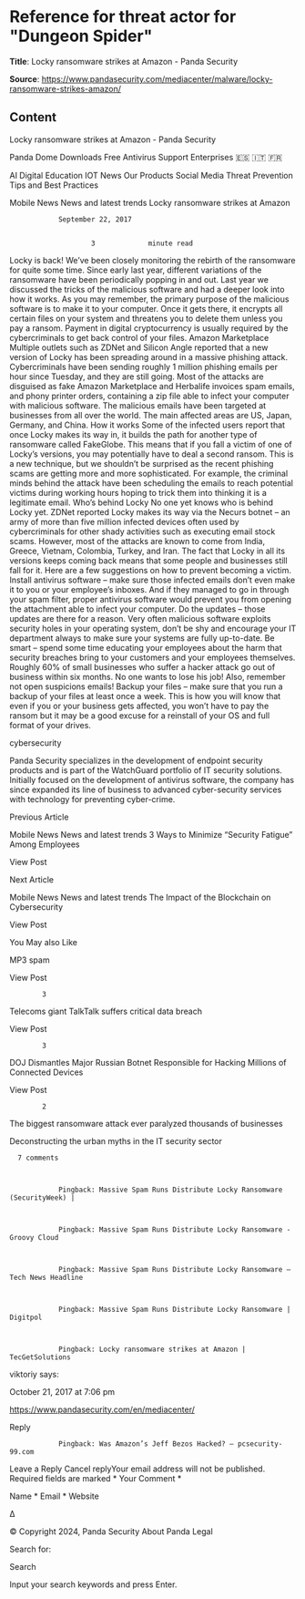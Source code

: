 # Reference for threat actor for "Dungeon Spider"

**Title**: Locky ransomware strikes at Amazon - Panda Security

**Source**: https://www.pandasecurity.com/mediacenter/malware/locky-ransomware-strikes-amazon/

## Content











Locky ransomware strikes at Amazon - Panda Security





















































 






















Panda Dome
Downloads
Free Antivirus
Support
Enterprises
🇪🇸
🇮🇹
🇫🇷




















































AI
Digital Education
IOT
News
Our Products
Social Media
Threat Prevention
Tips and Best Practices












Mobile News
News and latest trends Locky ransomware strikes at Amazon
 

                September 22, 2017            


                        3             minute read 
 





































Locky is back!
We’ve been closely monitoring the rebirth of the ransomware for quite some time. Since early last year, different variations of the ransomware have been periodically popping in and out. Last year we discussed the tricks of the malicious software and had a deeper look into how it works. As you may remember, the primary purpose of the malicious software is to make it to your computer. Once it gets there, it encrypts all certain files on your system and threatens you to delete them unless you pay a ransom. Payment in digital cryptocurrency is usually required by the cybercriminals to get back control of your files.
Amazon Marketplace
Multiple outlets such as ZDNet and Silicon Angle reported that a new version of Locky has been spreading around in a massive phishing attack. Cybercriminals have been sending roughly 1 million phishing emails per hour since Tuesday, and they are still going. Most of the attacks are disguised as fake Amazon Marketplace and Herbalife invoices spam emails, and phony printer orders, containing a zip file able to infect your computer with malicious software. The malicious emails have been targeted at businesses from all over the world. The main affected areas are US, Japan, Germany, and China.
How it works
Some of the infected users report that once Locky makes its way in, it builds the path for another type of ransomware called FakeGlobe. This means that if you fall a victim of one of Locky’s versions, you may potentially have to deal a second ransom. This is a new technique, but we shouldn’t be surprised as the recent phishing scams are getting more and more sophisticated. For example, the criminal minds behind the attack have been scheduling the emails to reach potential victims during working hours hoping to trick them into thinking it is a legitimate email.
Who’s behind Locky
No one yet knows who is behind Locky yet. ZDNet reported Locky makes its way via the Necurs botnet – an army of more than five million infected devices often used by cybercriminals for other shady activities such as executing email stock scams. However, most of the attacks are known to come from India, Greece, Vietnam, Colombia, Turkey, and Iran.
The fact that Locky in all its versions keeps coming back means that some people and businesses still fall for it.
Here are a few suggestions on how to prevent becoming a victim.
Install antivirus software – make sure those infected emails don’t even make it to you or your employee’s inboxes. And if they managed to go in through your spam filter, proper antivirus software would prevent you from opening the attachment able to infect your computer.
Do the updates – those updates are there for a reason. Very often malicious software exploits security holes in your operating system, don’t be shy and encourage your IT department always to make sure your systems are fully up-to-date.
Be smart – spend some time educating your employees about the harm that security breaches bring to your customers and your employees themselves. Roughly 60% of small businesses who suffer a hacker attack go out of business within six months. No one wants to lose his job! Also, remember not open suspicions emails!
Backup your files – make sure that you run a backup of your files at least once a week. This is how you will know that even if you or your business gets affected, you won’t have to pay the ransom but it may be a good excuse for a reinstall of your OS and full format of your drives.



cybersecurity

 
Panda Security specializes in the development of endpoint security products and is part of the WatchGuard portfolio of IT security solutions. Initially focused on the development of antivirus software, the company has since expanded its line of business to advanced cyber-security services with technology for preventing cyber-crime.




Previous Article





Mobile News
News and latest trends 3 Ways to Minimize “Security Fatigue” Among Employees


View Post










Next Article





Mobile News
News and latest trends The Impact of the Blockchain on Cybersecurity


View Post












You May also Like




MP3 spam








View Post


 
            3                        
 

Telecoms giant TalkTalk suffers critical data breach








View Post


 
            3                        
 

DOJ Dismantles Major Russian Botnet Responsible for Hacking Millions of Connected Devices








View Post


 
            2                        
 

The biggest ransomware attack ever paralyzed thousands of businesses




Deconstructing the urban myths in the IT security sector









      7 comments    



				Pingback: Massive Spam Runs Distribute Locky Ransomware (SecurityWeek) | 



				Pingback: Massive Spam Runs Distribute Locky Ransomware - Groovy Cloud 



				Pingback: Massive Spam Runs Distribute Locky Ransomware – Tech News Headline 



				Pingback: Massive Spam Runs Distribute Locky Ransomware | Digitpol 



				Pingback: Locky ransomware strikes at Amazon | TecGetSolutions 





 viktoriy says: 

October 21, 2017 at 7:06 pm 


https://www.pandasecurity.com/en/mediacenter/

Reply 



				Pingback: Was Amazon’s Jeff Bezos Hacked? – pcsecurity-99.com 



Leave a Reply Cancel replyYour email address will not be published. Required fields are marked *
Your Comment *

Name *
Email *
Website
 

Δ 









© Copyright 2024, Panda Security
About Panda
Legal












Search for:



Search



Input your search keywords and press Enter.









   



















